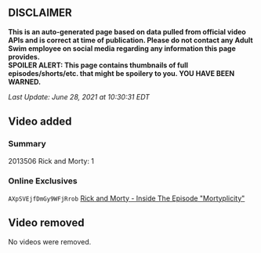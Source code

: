 ## DISCLAIMER
**This is an auto-generated page based on data pulled from official video APIs and is correct at time of publication. Please do not contact any Adult Swim employee on social media regarding any information this page provides.**  
**SPOILER ALERT: This page contains thumbnails of full episodes/shorts/etc. that might be spoilery to you. YOU HAVE BEEN WARNED.**  

_Last Update: June 28, 2021 at 10:30:31 EDT_
## Video added
### Summary
2013506 Rick and Morty: 1  
### Online Exclusives
`AXpSVEjfDmGy9WFjRrob` [Rick and Morty - Inside The Episode "Mortyplicity"](https://www.adultswim.com/videos/rick-and-morty/inside-the-episode-mortyplicity)  
## Video removed
No videos were removed.  
